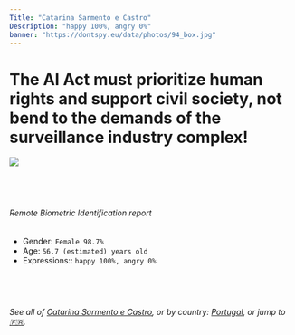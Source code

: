 ```yaml
---
Title: "Catarina Sarmento e Castro"
Description: "happy 100%, angry 0%"
banner: "https://dontspy.eu/data/photos/94_box.jpg"
---
```


# The AI Act must prioritize human rights and support civil society, not bend to the demands of the surveillance industry complex!

<link rel="stylesheet" type="text/css" href="/css/blog.css" />

<div class="is-fake" hidden>

_This image is **clearly fake**_, yet we [continue to collect them because the AI Act negotiations](/blog/why-deepfake/) are heading in a direction that will only make people's lives more complicated. For a more in-depth explanation, read: [Double threat: why losing the battle against Face Biometrics would fuel the proliferation of deepfakes](/blog/the-dual-threat-how-losing-the-biometric-battle-fuels-deepfake-proliferation/).


</div>

<!-- <img src="https://dontspy.eu/data/photos/54_box.jpg" /> -->
<img src="https://dontspy.eu/data/photos/94_box.jpg" />

## <br>

###### Remote Biometric Identification report

* <span class="label">Gender:</span> `Female 98.7%`
* <span class="label">Age:</span> `56.7 (estimated) years old`
* <span class="label">Expressions::</span> `happy 100%, angry 0%`

## <br>

###### See all of [Catarina Sarmento e Castro](/policymaker#Catarina%20Sarmento%20e%20Castro), or by country: [Portugal](/country#Portugal), or jump to [🇫🇷](/x/107).

## <br>
